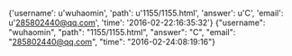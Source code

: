 {'username': u'wuhaomin', 'path': u'1155/1155.html', 'answer': u'C', 'email': u'285802440@qq.com', 'time': '2016-02-22:16:35:32'}
{"username": "wuhaomin", "path": "1155/1155.html", "answer": "C", "email": "285802440@qq.com", "time": "2016-02-24:08:19:16"}